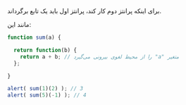 برای اینکه پرانتز دوم کار کند، پرانتز اول باید یک تابع برگرداند.

مانند این:

```js run
function sum(a) {

  return function(b) {
    return a + b; // را از محیط لغوی بیرونی می‌گیرد "a" متغیر
  };

}

alert( sum(1)(2) ); // 3
alert( sum(5)(-1) ); // 4
```

